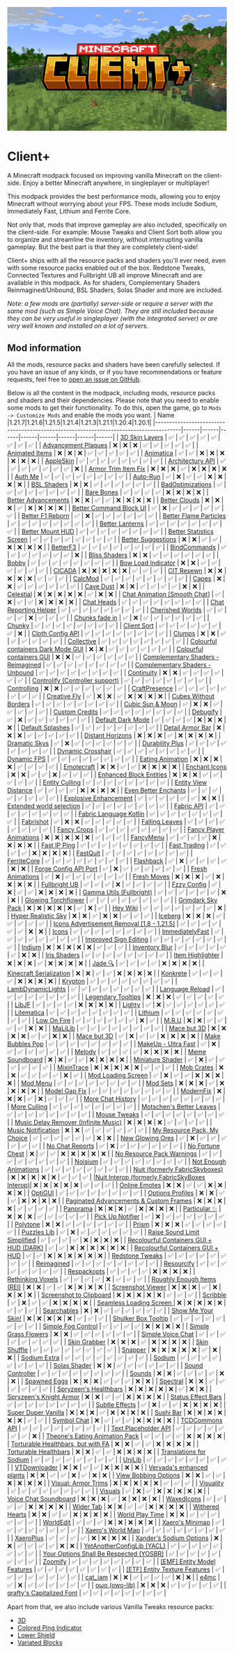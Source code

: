 ![Banner](https://github.com/Thijzert123/client-plus/blob/main/images/banner.resized.png?raw=true)
# Client+
A Minecraft modpack focused on improving vanilla Minecraft on the client-side. Enjoy a better Minecraft anywhere, in singleplayer or multiplayer!

This modpack provides the best performance mods, allowing you to enjoy Minecraft without worrying about your FPS. These mods include Sodium, Immediately Fast, Lithium and Ferrite Core.

Not only that, mods that improve gameplay are also included, specifically on the client-side. For example: Mouse Tweaks and Client Sort both allow you to organize and streamline the inventory, without interrupting vanilla gameplay. But the best part is that they are completely client-side!

Client+ ships with all the resource packs and shaders you'll ever need, even with some resource packs enabled out of the box. Redstone Tweaks, Connected Textures and Fullbright UB all improve Minecraft and are available in this modpack. As for shaders, Complementary Shaders Reinmagined/Unbound, BSL Shaders, Solas Shader and more are included.

_Note: a few mods are (partially) server-side or require a server with the same mod (such as Simple Voice Chat). They are still included because they can be very useful in singleplayer (with the integrated server) or are very well known and installed on a lot of servers._

## Mod information
All the mods, resource packs and shaders have been carefully selected. If you have an issue of any kinds, or if you have recommendations or feature requests, feel free to [open an issue on GitHub](https://github.com/Thijzert123/client-plus/issues).

Below is all the content in the modpack, including mods, resource packs and shaders and their dependencies. Please note that you need to enable some mods to get their functionality. To do this, open the game, go to `Mods -> Customize Mods` and enable the mods you want.
|                                          Name                                         |1.21.7|1.21.6|1.21.5|1.21.4|1.21.3|1.21.1|1.20.4|1.20.1|
|---------------------------------------------------------------------------------------|------|------|------|------|------|------|------|------|
|                [3D Skin Layers](https://modrinth.com/project/zV5r3pPn)                |   ✅  |   ✅  |   ✅  |   ✅  |   ✅  |   ✅  |   ✅  |   ✅  |
|              [Advancement Plaques](https://modrinth.com/project/9NM0dXub)             |   ❌  |   ❌  |   ❌  |   ✅  |   ✅  |   ✅  |   ✅  |   ✅  |
|                [Animated Items](https://modrinth.com/project/uBBepXuH)                |   ❌  |   ❌  |   ❌  |   ✅  |   ✅  |   ✅  |   ✅  |   ✅  |
|                   [Animatica](https://modrinth.com/project/PRN43VSY)                  |   ✅  |   ✅  |   ❌  |   ❌  |   ❌  |   ❌  |   ❌  |   ❌  |
|                   [AppleSkin](https://modrinth.com/project/EsAfCjCV)                  |   ✅  |   ✅  |   ✅  |   ✅  |   ✅  |   ✅  |   ✅  |   ✅  |
|               [Architectury API](https://modrinth.com/project/lhGA9TYQ)               |   ✅  |   ✅  |   ✅  |   ✅  |   ✅  |   ✅  |   ✅  |   ❌  |
|              [Armor Trim Item Fix](https://modrinth.com/project/kIhxG5zE)             |   ❌  |   ❌  |   ❌  |   ✅  |   ❌  |   ❌  |   ❌  |   ❌  |
|                    [Auth Me](https://modrinth.com/project/yjgIrBjZ)                   |   ✅  |   ✅  |   ✅  |   ✅  |   ✅  |   ✅  |   ✅  |   ✅  |
|                   [Auto-Run](https://modrinth.com/project/2i7tg1Wv)                   |   ✅  |   ❌  |   ✅  |   ✅  |   ❌  |   ❌  |   ❌  |   ❌  |
|                  [BSL Shaders](https://modrinth.com/project/Q1vvjJYV)                 |   ❌  |   ❌  |   ✅  |   ✅  |   ✅  |   ✅  |   ✅  |   ✅  |
|               [BadOptimizations](https://modrinth.com/project/g96Z4WVZ)               |   ✅  |   ✅  |   ✅  |   ✅  |   ✅  |   ✅  |   ✅  |   ✅  |
|                  [Bare Bones](https://modrinth.com/project/rox3U8B6)                  |   ✅  |   ✅  |   ✅  |   ✅  |   ❌  |   ❌  |   ❌  |   ❌  |
|              [Better Advancements](https://modrinth.com/project/Q2OqKxDG)             |   ❌  |   ❌  |   ✅  |   ✅  |   ❌  |   ❌  |   ❌  |   ❌  |
|                 [Better Clouds](https://modrinth.com/project/5srFLIaK)                |   ❌  |   ❌  |   ❌  |   ✅  |   ❌  |   ❌  |   ❌  |   ❌  |
|            [Better Command Block UI](https://modrinth.com/project/8iQcgjQ2)           |   ✅  |   ❌  |   ✅  |   ✅  |   ✅  |   ✅  |   ✅  |   ✅  |
|               [Better F1 Reborn](https://modrinth.com/project/2JIeCmxb)               |   ✅  |   ❌  |   ✅  |   ✅  |   ✅  |   ✅  |   ✅  |   ✅  |
|            [Better Flame Particles](https://modrinth.com/project/ivUZsvzp)            |   ✅  |   ✅  |   ✅  |   ✅  |   ✅  |   ✅  |   ✅  |   ✅  |
|                [Better Lanterns](https://modrinth.com/project/PGGrfcvL)               |   ✅  |   ✅  |   ✅  |   ✅  |   ✅  |   ✅  |   ✅  |   ✅  |
|               [Better Mount HUD](https://modrinth.com/project/kqJFAPU9)               |   ✅  |   ✅  |   ✅  |   ✅  |   ✅  |   ✅  |   ✅  |   ✅  |
|           [Better Statistics Screen](https://modrinth.com/project/n6PXGAoM)           |   ✅  |   ✅  |   ✅  |   ✅  |   ✅  |   ✅  |   ✅  |   ✅  |
|              [Better Suggestions](https://modrinth.com/project/HfZKWsjM)              |   ❌  |   ❌  |   ✅  |   ✅  |   ❌  |   ❌  |   ❌  |   ❌  |
|                   [BetterF3](https://modrinth.com/project/8shC1gFX)                   |   ✅  |   ✅  |   ✅  |   ✅  |   ✅  |   ✅  |   ✅  |   ✅  |
|                 [BindCommands](https://modrinth.com/project/WeytAdLH)                 |   ✅  |   ✅  |   ✅  |   ✅  |   ✅  |   ✅  |   ✅  |   ❌  |
|                 [Bliss Shaders](https://modrinth.com/project/ZvMtQlho)                |   ❌  |   ❌  |   ✅  |   ✅  |   ✅  |   ✅  |   ✅  |   ✅  |
|                     [Bobby](https://modrinth.com/project/M08ruV16)                    |   ✅  |   ✅  |   ✅  |   ✅  |   ✅  |   ✅  |   ✅  |   ✅  |
|              [Bow Load Indicator](https://modrinth.com/project/dj5wVJsq)              |   ❌  |   ❌  |   ✅  |   ✅  |   ✅  |   ✅  |   ✅  |   ✅  |
|                    [CICADA](https://modrinth.com/project/IwCkru1D)                    |   ❌  |   ❌  |   ❌  |   ❌  |   ❌  |   ✅  |   ✅  |   ✅  |
|                  [CIT Resewn](https://modrinth.com/project/otVJckYQ)                  |   ❌  |   ❌  |   ❌  |   ❌  |   ❌  |   ✅  |   ✅  |   ✅  |
|                    [CalcMod](https://modrinth.com/project/XoHTb2Ap)                   |   ✅  |   ✅  |   ✅  |   ✅  |   ✅  |   ✅  |   ✅  |   ✅  |
|                     [Capes](https://modrinth.com/project/89Wsn8GD)                    |   ❌  |   ❌  |   ✅  |   ✅  |   ✅  |   ✅  |   ✅  |   ✅  |
|                   [Cave Dust](https://modrinth.com/project/jawg7zT1)                  |   ❌  |   ❌  |   ✅  |   ✅  |   ✅  |   ✅  |   ❌  |   ❌  |
|                   [Celestial](https://modrinth.com/project/J31lhO5V)                  |   ❌  |   ❌  |   ❌  |   ❌  |   ❌  |   ✅  |   ❌  |   ❌  |
|         [Chat Animation [Smooth Chat]](https://modrinth.com/project/DnNYdJsx)         |   ✅  |   ❌  |   ✅  |   ✅  |   ❌  |   ❌  |   ❌  |   ❌  |
|                  [Chat Heads](https://modrinth.com/project/Wb5oqrBJ)                  |   ✅  |   ✅  |   ✅  |   ✅  |   ✅  |   ✅  |   ✅  |   ✅  |
|             [Chat Reporting Helper](https://modrinth.com/project/tN4E9NfV)            |   ✅  |   ✅  |   ✅  |   ✅  |   ✅  |   ✅  |   ✅  |   ✅  |
|               [Cherished Worlds](https://modrinth.com/project/3azQ6p0W)               |   ✅  |   ✅  |   ✅  |   ✅  |   ❌  |   ✅  |   ✅  |   ✅  |
|                [Chunks fade in](https://modrinth.com/project/JaNmzvA8)                |   ✅  |   ❌  |   ✅  |   ✅  |   ✅  |   ✅  |   ✅  |   ✅  |
|                    [Chunky](https://modrinth.com/project/fALzjamp)                    |   ✅  |   ✅  |   ✅  |   ✅  |   ✅  |   ✅  |   ✅  |   ✅  |
|                  [Client Sort](https://modrinth.com/project/K0AkAin6)                 |   ✅  |   ✅  |   ✅  |   ✅  |   ✅  |   ✅  |   ✅  |   ❌  |
|               [Cloth Config API](https://modrinth.com/project/9s6osm5g)               |   ✅  |   ✅  |   ✅  |   ✅  |   ✅  |   ✅  |   ✅  |   ✅  |
|                    [Clumps](https://modrinth.com/project/Wnxd13zP)                    |   ❌  |   ❌  |   ✅  |   ✅  |   ✅  |   ✅  |   ✅  |   ✅  |
|                  [Collective](https://modrinth.com/project/e0M1UDsY)                  |   ✅  |   ✅  |   ✅  |   ✅  |   ✅  |   ✅  |   ✅  |   ✅  |
|      [Colourful containers Dark Mode GUI](https://modrinth.com/project/PCGR5Y1W)      |   ❌  |   ❌  |   ✅  |   ✅  |   ✅  |   ✅  |   ✅  |   ✅  |
|           [Colourful containers GUI](https://modrinth.com/project/L85p0yMA)           |   ❌  |   ❌  |   ✅  |   ✅  |   ✅  |   ✅  |   ✅  |   ✅  |
|      [Complementary Shaders - Reimagined](https://modrinth.com/project/HVnmMxH1)      |   ✅  |   ✅  |   ✅  |   ✅  |   ✅  |   ✅  |   ✅  |   ✅  |
|        [Complementary Shaders - Unbound](https://modrinth.com/project/R6NEzAwj)       |   ✅  |   ✅  |   ✅  |   ✅  |   ✅  |   ✅  |   ✅  |   ✅  |
|                  [Continuity](https://modrinth.com/project/1IjD5062)                  |   ❌  |   ❌  |   ✅  |   ✅  |   ✅  |   ✅  |   ✅  |   ✅  |
|        [Controlify (Controller support)](https://modrinth.com/project/DOUdJVEm)       |   ✅  |   ✅  |   ✅  |   ✅  |   ✅  |   ✅  |   ✅  |   ✅  |
|                  [Controlling](https://modrinth.com/project/xv94TkTM)                 |   ❌  |   ❌  |   ✅  |   ✅  |   ✅  |   ✅  |   ✅  |   ✅  |
|                 [CraftPresence](https://modrinth.com/project/DFqQfIBR)                |   ✅  |   ✅  |   ✅  |   ✅  |   ✅  |   ✅  |   ✅  |   ✅  |
|                 [Creative Fly](https://modrinth.com/project/XrD3Auyv)                 |   ✅  |   ❌  |   ❌  |   ✅  |   ❌  |   ❌  |   ❌  |   ❌  |
|             [Cubes Without Borders](https://modrinth.com/project/ETlrkaYF)            |   ✅  |   ✅  |   ✅  |   ✅  |   ✅  |   ✅  |   ✅  |   ✅  |
|               [Cubic Sun & Moon](https://modrinth.com/project/g4bSYbrU)               |   ✅  |   ❌  |   ❌  |   ✅  |   ✅  |   ✅  |   ✅  |   ✅  |
|                [Custom Credits](https://modrinth.com/project/GhWh8CAU)                |   ✅  |   ✅  |   ✅  |   ✅  |   ✅  |   ✅  |   ✅  |   ✅  |
|                   [Debugify](https://modrinth.com/project/QwxR6Gcd)                   |   ✅  |   ❌  |   ✅  |   ✅  |   ✅  |   ✅  |   ✅  |   ✅  |
|               [Default Dark Mode](https://modrinth.com/project/6SLU7tS5)              |   ✅  |   ✅  |   ✅  |   ✅  |   ❌  |   ❌  |   ❌  |   ❌  |
|               [Default Splashes](https://modrinth.com/project/RMESe7qr)               |   ✅  |   ✅  |   ✅  |   ✅  |   ✅  |   ✅  |   ✅  |   ✅  |
|               [Detail Armor Bar](https://modrinth.com/project/hAt6ty93)               |   ❌  |   ❌  |   ❌  |   ✅  |   ✅  |   ✅  |   ✅  |   ✅  |
|               [Distant Horizons](https://modrinth.com/project/uCdwusMi)               |   ❌  |   ❌  |   ❌  |   ✅  |   ❌  |   ❌  |   ❌  |   ❌  |
|                 [Dramatic Skys](https://modrinth.com/project/2YyNMled)                |   ✅  |   ❌  |   ✅  |   ✅  |   ✅  |   ✅  |   ✅  |   ✅  |
|                [Durability Plus](https://modrinth.com/project/na1dL51S)               |   ✅  |   ✅  |   ✅  |   ✅  |   ✅  |   ✅  |   ✅  |   ✅  |
|               [Dynamic Crosshair](https://modrinth.com/project/ZcR9weSm)              |   ✅  |   ✅  |   ✅  |   ✅  |   ✅  |   ✅  |   ✅  |   ✅  |
|                  [Dynamic FPS](https://modrinth.com/project/LQ3K71Q1)                 |   ✅  |   ✅  |   ✅  |   ✅  |   ✅  |   ✅  |   ✅  |   ✅  |
|               [Eating Animation](https://modrinth.com/project/rUgZvGzi)               |   ❌  |   ❌  |   ❌  |   ❌  |   ✅  |   ✅  |   ✅  |   ✅  |
|                  [Emotecraft](https://modrinth.com/project/pZ2wrerK)                  |   ❌  |   ❌  |   ✅  |   ✅  |   ❌  |   ❌  |   ❌  |   ❌  |
|                 [Enchant Icons](https://modrinth.com/project/6vhHOIKw)                |   ❌  |   ❌  |   ✅  |   ✅  |   ❌  |   ✅  |   ✅  |   ✅  |
|            [Enhanced Block Entities](https://modrinth.com/project/OVuFYfre)           |   ❌  |   ❌  |   ❌  |   ✅  |   ✅  |   ✅  |   ✅  |   ✅  |
|                [Entity Culling](https://modrinth.com/project/NNAgCjsB)                |   ✅  |   ✅  |   ✅  |   ✅  |   ✅  |   ✅  |   ✅  |   ✅  |
|             [Entity View Distance](https://modrinth.com/project/ihnBJ6on)             |   ✅  |   ✅  |   ✅  |   ✅  |   ❌  |   ❌  |   ❌  |   ❌  |
|             [Even Better Enchants](https://modrinth.com/project/6udpuGCH)             |   ✅  |   ✅  |   ✅  |   ✅  |   ✅  |   ✅  |   ✅  |   ✅  |
|             [Explosive Enhancement](https://modrinth.com/project/OSQ8mw2r)            |   ✅  |   ✅  |   ✅  |   ✅  |   ✅  |   ✅  |   ❌  |   ❌  |
|           [Extended world selection](https://modrinth.com/project/hejbH2cH)           |   ✅  |   ✅  |   ✅  |   ✅  |   ✅  |   ✅  |   ✅  |   ✅  |
|                  [Fabric API](https://modrinth.com/project/P7dR8mSH)                  |   ✅  |   ✅  |   ✅  |   ✅  |   ✅  |   ✅  |   ✅  |   ✅  |
|            [Fabric Language Kotlin](https://modrinth.com/project/Ha28R6CL)            |   ✅  |   ✅  |   ✅  |   ✅  |   ✅  |   ✅  |   ✅  |   ✅  |
|                   [Fabrishot](https://modrinth.com/project/3qsfQtE9)                  |   ✅  |   ❌  |   ❌  |   ✅  |   ✅  |   ✅  |   ✅  |   ✅  |
|                [Falling Leaves](https://modrinth.com/project/WhbRG4iK)                |   ✅  |   ✅  |   ✅  |   ✅  |   ✅  |   ✅  |   ✅  |   ✅  |
|                  [Fancy Crops](https://modrinth.com/project/UGEVQ6t9)                 |   ✅  |   ✅  |   ✅  |   ✅  |   ✅  |   ✅  |   ✅  |   ✅  |
|            [Fancy Player Animations](https://modrinth.com/project/uYE6VsYf)           |   ❌  |   ❌  |   ❌  |   ❌  |   ❌  |   ✅  |   ✅  |   ✅  |
|                   [FancyMenu](https://modrinth.com/project/Wq5SjeWM)                  |   ✅  |   ✅  |   ✅  |   ✅  |   ❌  |   ❌  |   ❌  |   ❌  |
|                 [Fast IP Ping](https://modrinth.com/project/9mtu0sUO)                 |   ✅  |   ✅  |   ✅  |   ✅  |   ✅  |   ✅  |   ✅  |   ✅  |
|                 [Fast Trading](https://modrinth.com/project/Ht0RRAt0)                 |   ✅  |   ✅  |   ✅  |   ✅  |   ❌  |   ❌  |   ❌  |   ❌  |
|                   [FastQuit](https://modrinth.com/project/x1hIzbuY)                   |   ✅  |   ✅  |   ✅  |   ✅  |   ✅  |   ✅  |   ✅  |   ✅  |
|                  [FerriteCore](https://modrinth.com/project/uXXizFIs)                 |   ✅  |   ✅  |   ✅  |   ✅  |   ✅  |   ✅  |   ✅  |   ✅  |
|                   [Flashback](https://modrinth.com/project/4das1Fjq)                  |   ✅  |   ❌  |   ✅  |   ✅  |   ✅  |   ✅  |   ❌  |   ❌  |
|             [Forge Config API Port](https://modrinth.com/project/ohNO6lps)            |   ✅  |   ❌  |   ✅  |   ✅  |   ✅  |   ✅  |   ✅  |   ✅  |
|               [Fresh Animations](https://modrinth.com/project/50dA9Sha)               |   ✅  |   ❌  |   ✅  |   ✅  |   ✅  |   ✅  |   ✅  |   ✅  |
|                  [Fresh Moves](https://modrinth.com/project/slufHzC2)                 |   ❌  |   ❌  |   ❌  |   ✅  |   ❌  |   ❌  |   ❌  |   ❌  |
|                 [Fullbright UB](https://modrinth.com/project/ItHr72Fy)                |   ✅  |   ✅  |   ✅  |   ❌  |   ✅  |   ✅  |   ✅  |   ✅  |
|                  [Fzzy Config](https://modrinth.com/project/hYykXjDp)                 |   ✅  |   ❌  |   ✅  |   ✅  |   ❌  |   ❌  |   ❌  |   ❌  |
|           [Gamma Utils (Fullbright)](https://modrinth.com/project/wdLuzzEP)           |   ✅  |   ✅  |   ✅  |   ✅  |   ✅  |   ✅  |   ❌  |   ❌  |
|              [Glowing Torchflower](https://modrinth.com/project/1S4LxcvL)             |   ✅  |   ✅  |   ✅  |   ✅  |   ✅  |   ✅  |   ✅  |   ✅  |
|               [Grimdark Sky Pack](https://modrinth.com/project/TzZ0IFZH)              |   ❌  |   ❌  |   ❌  |   ❌  |   ❌  |   ✅  |   ❌  |   ✅  |
|                   [Hey Wiki](https://modrinth.com/project/6DnswkCZ)                   |   ✅  |   ✅  |   ✅  |   ✅  |   ✅  |   ✅  |   ✅  |   ❌  |
|              [Hyper Realistic Sky](https://modrinth.com/project/PsMUgCo5)             |   ❌  |   ❌  |   ✅  |   ❌  |   ❌  |   ✅  |   ✅  |   ✅  |
|                    [Iceberg](https://modrinth.com/project/5faXoLqX)                   |   ❌  |   ❌  |   ❌  |   ✅  |   ✅  |   ✅  |   ✅  |   ✅  |
|  [Icons Advertisement Removal [1.8 - 1.21.5]](https://modrinth.com/project/7Rq0ipFz)  |   ✅  |   ✅  |   ✅  |   ✅  |   ✅  |   ✅  |   ❌  |   ❌  |
|                     [Icons](https://modrinth.com/project/O7z3QKAG)                    |   ✅  |   ✅  |   ✅  |   ✅  |   ✅  |   ✅  |   ✅  |   ✅  |
|                [ImmediatelyFast](https://modrinth.com/project/5ZwdcRci)               |   ✅  |   ✅  |   ✅  |   ✅  |   ✅  |   ✅  |   ✅  |   ✅  |
|             [Improved Sign Editing](https://modrinth.com/project/EWQifKYI)            |   ✅  |   ✅  |   ✅  |   ✅  |   ✅  |   ✅  |   ✅  |   ✅  |
|                    [Indium](https://modrinth.com/project/Orvt0mRa)                    |   ❌  |   ❌  |   ❌  |   ❌  |   ❌  |   ✅  |   ✅  |   ✅  |
|                [Inventory Blur](https://modrinth.com/project/lTS6nyFs)                |   ✅  |   ✅  |   ✅  |   ✅  |   ✅  |   ✅  |   ❌  |   ❌  |
|                 [Iris Shaders](https://modrinth.com/project/YL57xq9U)                 |   ✅  |   ✅  |   ✅  |   ✅  |   ✅  |   ✅  |   ✅  |   ✅  |
|               [Item Highlighter](https://modrinth.com/project/cVNW5lr6)               |   ❌  |   ❌  |   ❌  |   ✅  |   ❌  |   ❌  |   ❌  |   ❌  |
|                    [Jade 🔍](https://modrinth.com/project/nvQzSEkH)                    |   ✅  |   ✅  |   ✅  |   ✅  |   ❌  |   ❌  |   ❌  |   ❌  |
|            [Kinecraft Serialization](https://modrinth.com/project/epmEbmF0)           |   ❌  |   ❌  |   ✅  |   ✅  |   ❌  |   ❌  |   ❌  |   ❌  |
|                   [Konkrete](https://modrinth.com/project/J81TRJWm)                   |   ✅  |   ✅  |   ✅  |   ✅  |   ❌  |   ❌  |   ❌  |   ❌  |
|                    [Krypton](https://modrinth.com/project/fQEb0iXm)                   |   ✅  |   ✅  |   ✅  |   ✅  |   ✅  |   ✅  |   ✅  |   ✅  |
|               [LambDynamicLights](https://modrinth.com/project/yBW8D80W)              |   ✅  |   ✅  |   ✅  |   ✅  |   ✅  |   ✅  |   ✅  |   ✅  |
|                [Language Reload](https://modrinth.com/project/uLbm7CG6)               |   ✅  |   ✅  |   ✅  |   ✅  |   ✅  |   ✅  |   ✅  |   ✅  |
|              [Legendary Tooltips](https://modrinth.com/project/atHH8NyV)              |   ❌  |   ❌  |   ❌  |   ✅  |   ✅  |   ✅  |   ✅  |   ✅  |
|                     [LibJF](https://modrinth.com/project/WKwQAwke)                    |   ✅  |   ✅  |   ✅  |   ✅  |   ❌  |   ❌  |   ❌  |   ❌  |
|                    [Lighty](https://modrinth.com/project/yjvKidNM)                    |   ✅  |   ❌  |   ✅  |   ✅  |   ✅  |   ✅  |   ✅  |   ✅  |
|                  [Litematica](https://modrinth.com/project/bEpr0Arc)                  |   ✅  |   ✅  |   ✅  |   ✅  |   ✅  |   ✅  |   ✅  |   ✅  |
|                    [Lithium](https://modrinth.com/project/gvQqBUqZ)                   |   ✅  |   ✅  |   ✅  |   ✅  |   ✅  |   ✅  |   ✅  |   ✅  |
|                  [Low On Fire](https://modrinth.com/project/RRxvWKNC)                 |   ✅  |   ✅  |   ✅  |   ✅  |   ✅  |   ✅  |   ❌  |   ✅  |
|                     [M.R.U](https://modrinth.com/project/SNVQ2c0g)                    |   ❌  |   ❌  |   ✅  |   ✅  |   ✅  |   ✅  |   ❌  |   ❌  |
|                    [MaLiLib](https://modrinth.com/project/GcWjdA9I)                   |   ✅  |   ✅  |   ✅  |   ✅  |   ✅  |   ✅  |   ✅  |   ✅  |
|                  [Mace but 3D](https://modrinth.com/project/6LzngQIs)                 |   ❌  |   ❌  |   ❌  |   ❌  |   ✅  |   ✅  |   ❌  |   ❌  |
|                  [Mace but 3D](https://modrinth.com/project/r9aFsDLk)                 |   ✅  |   ❌  |   ✅  |   ✅  |   ❌  |   ❌  |   ❌  |   ❌  |
|               [Make Bubbles Pop](https://modrinth.com/project/gPCdW0Wr)               |   ✅  |   ✅  |   ✅  |   ✅  |   ✅  |   ✅  |   ✅  |   ✅  |
|              [MakeUp - Ultra Fast](https://modrinth.com/project/izsIPI7a)             |   ✅  |   ❌  |   ✅  |   ✅  |   ✅  |   ✅  |   ✅  |   ✅  |
|                    [Melody](https://modrinth.com/project/CVT4pFB2)                    |   ✅  |   ✅  |   ✅  |   ✅  |   ❌  |   ❌  |   ❌  |   ❌  |
|                [Meme Soundboard](https://modrinth.com/project/FQKl8Yll)               |   ❌  |   ❌  |   ✅  |   ✅  |   ❌  |   ❌  |   ❌  |   ❌  |
|               [Miniature Shader](https://modrinth.com/project/UaS8ROxa)               |   ✅  |   ❌  |   ✅  |   ✅  |   ✅  |   ✅  |   ✅  |   ✅  |
|                  [MixinTrace](https://modrinth.com/project/sGmHWmeL)                  |   ❌  |   ❌  |   ❌  |   ❌  |   ❌  |   ✅  |   ✅  |   ✅  |
|                  [Mob Crates](https://modrinth.com/project/bYcjtBki)                  |   ❌  |   ❌  |   ✅  |   ✅  |   ✅  |   ✅  |   ❌  |   ✅  |
|              [Mod Loading Screen](https://modrinth.com/project/xAGJ6rQS)              |   ✅  |   ❌  |   ✅  |   ✅  |   ❌  |   ❌  |   ❌  |   ❌  |
|                   [Mod Menu](https://modrinth.com/project/mOgUt4GM)                   |   ✅  |   ✅  |   ✅  |   ✅  |   ✅  |   ✅  |   ✅  |   ✅  |
|                   [Mod Sets](https://modrinth.com/project/b313lC4Y)                   |   ❌  |   ❌  |   ❌  |   ✅  |   ❌  |   ❌  |   ❌  |   ❌  |
|                 [Model Gap Fix](https://modrinth.com/project/QdG47OkI)                |   ✅  |   ✅  |   ✅  |   ✅  |   ✅  |   ✅  |   ✅  |   ✅  |
|                   [ModernFix](https://modrinth.com/project/nmDcB62a)                  |   ❌  |   ❌  |   ❌  |   ✅  |   ❌  |   ✅  |   ✅  |   ✅  |
|               [More Chat History](https://modrinth.com/project/8qkXwOnk)              |   ✅  |   ✅  |   ✅  |   ✅  |   ✅  |   ✅  |   ✅  |   ✅  |
|                 [More Culling](https://modrinth.com/project/51shyZVL)                 |   ✅  |   ✅  |   ✅  |   ✅  |   ✅  |   ✅  |   ✅  |   ✅  |
|           [Motschen's Better Leaves](https://modrinth.com/project/uvpymuxq)           |   ✅  |   ✅  |   ✅  |   ✅  |   ✅  |   ✅  |   ✅  |   ✅  |
|                 [Mouse Tweaks](https://modrinth.com/project/aC3cM3Vq)                 |   ✅  |   ✅  |   ✅  |   ✅  |   ✅  |   ✅  |   ✅  |   ✅  |
|     [Music Delay Remover (Infinite Music)](https://modrinth.com/project/OJLdOa8k)     |   ❌  |   ❌  |   ❌  |   ❌  |   ✅  |   ✅  |   ✅  |   ✅  |
|              [Music Notification](https://modrinth.com/project/A4YQgwzz)              |   ❌  |   ❌  |   ✅  |   ✅  |   ✅  |   ✅  |   ✅  |   ✅  |
|          [My Resource Pack, My Choice](https://modrinth.com/project/PTj85Anz)         |   ✅  |   ✅  |   ✅  |   ✅  |   ✅  |   ✅  |   ❌  |   ❌  |
|               [New Glowing Ores](https://modrinth.com/project/oL18adaQ)               |   ✅  |   ❌  |   ✅  |   ✅  |   ✅  |   ✅  |   ✅  |   ✅  |
|                [No Chat Reports](https://modrinth.com/project/qQyHxfxd)               |   ✅  |   ❌  |   ✅  |   ✅  |   ✅  |   ✅  |   ✅  |   ✅  |
|               [No Fortune Chest](https://modrinth.com/project/4QufRNTv)               |   ❌  |   ✅  |   ✅  |   ❌  |   ❌  |   ❌  |   ❌  |   ❌  |
|           [No Resource Pack Warnings](https://modrinth.com/project/6xKUDQcB)          |   ✅  |   ✅  |   ✅  |   ✅  |   ✅  |   ✅  |   ✅  |   ✅  |
|                    [Noisium](https://modrinth.com/project/KuNKN7d2)                   |   ✅  |   ✅  |   ✅  |   ✅  |   ✅  |   ✅  |   ✅  |   ✅  |
|             [Not Enough Animations](https://modrinth.com/project/MPCX6s5C)            |   ✅  |   ✅  |   ✅  |   ✅  |   ✅  |   ✅  |   ✅  |   ✅  |
|        [Nuit (formerly FabricSkyboxes)](https://modrinth.com/project/YBz7DOs8)        |   ❌  |   ❌  |   ❌  |   ❌  |   ❌  |   ✅  |   ✅  |   ✅  |
|[Nuit Interop (formerly FabricSkyBoxes Interop)](https://modrinth.com/project/HpdHOPOp)|   ❌  |   ❌  |   ❌  |   ❌  |   ❌  |   ✅  |   ✅  |   ✅  |
|                 [Online Emotes](https://modrinth.com/project/Dc4g4seU)                |   ❌  |   ❌  |   ✅  |   ✅  |   ❌  |   ❌  |   ❌  |   ❌  |
|                    [OptiGUI](https://modrinth.com/project/JuksLGBQ)                   |   ✅  |   ✅  |   ✅  |   ✅  |   ✅  |   ✅  |   ✅  |   ✅  |
|               [Options Profiles](https://modrinth.com/project/DnyS3EEW)               |   ❌  |   ❌  |   ✅  |   ✅  |   ❌  |   ❌  |   ❌  |   ❌  |
|    [Paginated Advancements & Custom Frames](https://modrinth.com/project/pJogNFap)    |   ❌  |   ❌  |   ❌  |   ❌  |   ✅  |   ✅  |   ✅  |   ✅  |
|                   [Panorama](https://modrinth.com/project/DoH2V0z5)                   |   ❌  |   ❌  |   ❌  |   ✅  |   ❌  |   ❌  |   ❌  |   ❌  |
|                 [Particular ✨](https://modrinth.com/project/B1CcCd9h)                 |   ❌  |   ❌  |   ❌  |   ✅  |   ✅  |   ✅  |   ✅  |   ✅  |
|               [Pick Up Notifier](https://modrinth.com/project/ZX66K16c)               |   ✅  |   ❌  |   ✅  |   ✅  |   ✅  |   ✅  |   ✅  |   ✅  |
|                   [Polytone](https://modrinth.com/project/3qAYkBMB)                   |   ❌  |   ❌  |   ✅  |   ✅  |   ✅  |   ✅  |   ✅  |   ✅  |
|                     [Prism](https://modrinth.com/project/1OE8wbN0)                    |   ❌  |   ❌  |   ❌  |   ✅  |   ✅  |   ✅  |   ✅  |   ✅  |
|                  [Puzzles Lib](https://modrinth.com/project/QAGBst4M)                 |   ✅  |   ❌  |   ✅  |   ✅  |   ✅  |   ✅  |   ✅  |   ✅  |
|         [Raise Sound Limit Simplified](https://modrinth.com/project/SKW62Pht)         |   ✅  |   ✅  |   ✅  |   ✅  |   ❌  |   ❌  |   ❌  |   ❌  |
|    [Recolourful Containers GUI + HUD (DARK)](https://modrinth.com/project/sQCUH0Mr)   |   ✅  |   ✅  |   ❌  |   ❌  |   ❌  |   ❌  |   ❌  |   ❌  |
|       [Recolourful Containers GUI + HUD](https://modrinth.com/project/lewweaHO)       |   ✅  |   ✅  |   ❌  |   ❌  |   ❌  |   ❌  |   ❌  |   ❌  |
|                [Redstone Tweaks](https://modrinth.com/project/RvfAlf4Z)               |   ✅  |   ✅  |   ✅  |   ✅  |   ✅  |   ✅  |   ✅  |   ✅  |
|                  [Reimagined](https://modrinth.com/project/ta5dy0aA)                  |   ✅  |   ✅  |   ✅  |   ✅  |   ✅  |   ✅  |   ✅  |   ✅  |
|                  [Resourcify](https://modrinth.com/project/RLzHAoZe)                  |   ✅  |   ✅  |   ✅  |   ✅  |   ✅  |   ✅  |   ✅  |   ✅  |
|                  [Respackopts](https://modrinth.com/project/TiF5QWZY)                 |   ✅  |   ✅  |   ✅  |   ✅  |   ❌  |   ❌  |   ❌  |   ❌  |
|               [Rethinking Voxels](https://modrinth.com/project/kmwfVOoi)              |   ✅  |   ✅  |   ✅  |   ✅  |   ❌  |   ✅  |   ✅  |   ✅  |
|          [Roughly Enough Items (REI)](https://modrinth.com/project/nfn13YXA)          |   ❌  |   ❌  |   ✅  |   ✅  |   ❌  |   ❌  |   ❌  |   ❌  |
|               [Screenshot Viewer](https://modrinth.com/project/laNoi025)              |   ❌  |   ❌  |   ❌  |   ✅  |   ❌  |   ❌  |   ❌  |   ❌  |
|            [Screenshot to Clipboard](https://modrinth.com/project/1KiJRrTg)           |   ❌  |   ❌  |   ❌  |   ❌  |   ❌  |   ✅  |   ✅  |   ✅  |
|                   [Scribble](https://modrinth.com/project/yXAvIk0x)                   |   ✅  |   ❌  |   ✅  |   ✅  |   ❌  |   ❌  |   ❌  |   ❌  |
|           [Seamless Loading Screen ](https://modrinth.com/project/TyTPFOiF)           |   ❌  |   ❌  |   ❌  |   ❌  |   ❌  |   ✅  |   ✅  |   ✅  |
|                  [Searchables](https://modrinth.com/project/fuuu3xnx)                 |   ❌  |   ❌  |   ✅  |   ✅  |   ✅  |   ✅  |   ✅  |   ✅  |
|              [Show Me Your Skin!](https://modrinth.com/project/bD7YqcA3)              |   ❌  |   ❌  |   ❌  |   ❌  |   ❌  |   ✅  |   ✅  |   ✅  |
|              [Shulker Box Tooltip](https://modrinth.com/project/2M01OLQq)             |   ✅  |   ✅  |   ✅  |   ✅  |   ✅  |   ✅  |   ✅  |   ✅  |
|              [Simple Fog Control](https://modrinth.com/project/Glp1bwYc)              |   ✅  |   ✅  |   ✅  |   ✅  |   ❌  |   ❌  |   ❌  |   ❌  |
|             [Simple Grass Flowers](https://modrinth.com/project/ti9KkMHm)             |   ❌  |   ❌  |   ✅  |   ✅  |   ✅  |   ✅  |   ✅  |   ✅  |
|               [Simple Voice Chat](https://modrinth.com/project/9eGKb6K1)              |   ✅  |   ✅  |   ✅  |   ✅  |   ✅  |   ✅  |   ✅  |   ✅  |
|                 [Skin Grabber](https://modrinth.com/project/TtybOAsL)                 |   ❌  |   ❌  |   ❌  |   ✅  |   ❌  |   ❌  |   ❌  |   ❌  |
|                 [Skin Shuffle](https://modrinth.com/project/3s19I5jr)                 |   ✅  |   ✅  |   ✅  |   ✅  |   ✅  |   ✅  |   ✅  |   ✅  |
|                    [Snapper](https://modrinth.com/project/MZQyESDC)                   |   ❌  |   ❌  |   ❌  |   ❌  |   ❌  |   ✅  |   ❌  |   ❌  |
|                 [Sodium Extra](https://modrinth.com/project/PtjYWJkn)                 |   ✅  |   ✅  |   ✅  |   ✅  |   ✅  |   ✅  |   ✅  |   ✅  |
|                    [Sodium](https://modrinth.com/project/AANobbMI)                    |   ✅  |   ✅  |   ✅  |   ✅  |   ✅  |   ✅  |   ✅  |   ✅  |
|                 [Solas Shader](https://modrinth.com/project/EpQFjzrQ)                 |   ❌  |   ❌  |   ✅  |   ✅  |   ✅  |   ✅  |   ✅  |   ✅  |
|               [Sound Controller](https://modrinth.com/project/uY9zbflw)               |   ✅  |   ✅  |   ✅  |   ✅  |   ✅  |   ✅  |   ✅  |   ✅  |
|                    [Sounds](https://modrinth.com/project/ZouiUX7t)                    |   ❌  |   ❌  |   ✅  |   ✅  |   ✅  |   ✅  |   ❌  |   ❌  |
|                 [Spawned Eggs](https://modrinth.com/project/yPBwDzHA)                 |   ❌  |   ❌  |   ❌  |   ✅  |   ✅  |   ✅  |   ❌  |   ❌  |
|                   [Spectral](https://modrinth.com/project/vaaOMowT)                   |   ❌  |   ❌  |   ✅  |   ✅  |   ✅  |   ✅  |   ✅  |   ✅  |
|             [Spryzeen's Healthbars](https://modrinth.com/project/ZMcqgmIV)            |   ❌  |   ❌  |   ❌  |   ❌  |   ❌  |   ✅  |   ❌  |   ❌  |
|            [Spryzeen's Knight Armor](https://modrinth.com/project/EwJHG2NA)           |   ❌  |   ❌  |   ✅  |   ✅  |   ❌  |   ❌  |   ❌  |   ❌  |
|              [Status Effect Bars](https://modrinth.com/project/x02cBj9Y)              |   ✅  |   ✅  |   ✅  |   ✅  |   ✅  |   ✅  |   ✅  |   ✅  |
|                [Subtle Effects](https://modrinth.com/project/4q8UOK1d)                |   ✅  |   ❌  |   ✅  |   ✅  |   ❌  |   ❌  |   ❌  |   ❌  |
|              [Super Duper Vanilla](https://modrinth.com/project/LMIZZNxZ)             |   ❌  |   ❌  |   ❌  |   ✅  |   ❌  |   ❌  |   ❌  |   ❌  |
|                   [Sushi Bar](https://modrinth.com/project/tr2Mv6ke)                  |   ❌  |   ❌  |   ❌  |   ❌  |   ❌  |   ❌  |   ✅  |   ✅  |
|                  [Symbol Chat](https://modrinth.com/project/NKvLVQMc)                 |   ❌  |   ✅  |   ✅  |   ✅  |   ❌  |   ❌  |   ❌  |   ❌  |
|                [TCDCommons API](https://modrinth.com/project/Eldc1g37)                |   ✅  |   ✅  |   ✅  |   ✅  |   ✅  |   ✅  |   ✅  |   ✅  |
|             [Text Placeholder API](https://modrinth.com/project/eXts2L7r)             |   ✅  |   ✅  |   ✅  |   ✅  |   ✅  |   ✅  |   ✅  |   ❌  |
|        [Theone's Eating Animation Pack](https://modrinth.com/project/OhzX8kDf)        |   ✅  |   ✅  |   ✅  |   ✅  |   ❌  |   ❌  |   ❌  |   ❌  |
|      [Torturable Healthbars, but with FA](https://modrinth.com/project/mQpUi57Q)      |   ❌  |   ❌  |   ✅  |   ✅  |   ❌  |   ❌  |   ❌  |   ❌  |
|             [Torturable Healthbars](https://modrinth.com/project/WPuyL1eO)            |   ❌  |   ❌  |   ✅  |   ✅  |   ❌  |   ❌  |   ❌  |   ❌  |
|            [Translations for Sodium](https://modrinth.com/project/yfDziwn1)           |   ✅  |   ✅  |   ✅  |   ✅  |   ✅  |   ✅  |   ✅  |   ✅  |
|                    [UniLib](https://modrinth.com/project/nT86WUER)                    |   ✅  |   ✅  |   ✅  |   ✅  |   ✅  |   ✅  |   ✅  |   ✅  |
|                 [VTDownloader](https://modrinth.com/project/1E2sq1cp)                 |   ❌  |   ❌  |   ✅  |   ✅  |   ❌  |   ❌  |   ❌  |   ❌  |
|           [Vervada's enhanced plants](https://modrinth.com/project/ghc0v6DT)          |   ❌  |   ❌  |   ✅  |   ✅  |   ❌  |   ✅  |   ❌  |   ❌  |
|             [View Bobbing Options](https://modrinth.com/project/Yr9J16k6)             |   ❌  |   ❌  |   ✅  |   ✅  |   ❌  |   ❌  |   ❌  |   ❌  |
|              [Visual: Armor Trims](https://modrinth.com/project/tPtjib62)             |   ❌  |   ❌  |   ❌  |   ❌  |   ❌  |   ✅  |   ✅  |   ✅  |
|                   [Visuality](https://modrinth.com/project/rI0hvYcd)                  |   ✅  |   ✅  |   ✅  |   ✅  |   ✅  |   ✅  |   ✅  |   ✅  |
|                    [Visuals](https://modrinth.com/project/pWBAsHgt)                   |   ✅  |   ❌  |   ✅  |   ❌  |   ❌  |   ❌  |   ❌  |   ❌  |
|             [Voice Chat Soundboard](https://modrinth.com/project/N8s60DWW)            |   ❌  |   ❌  |   ❌  |   ✅  |   ❌  |   ❌  |   ❌  |   ❌  |
|                  [WaxedIcons](https://modrinth.com/project/pC9ELBuh)                  |   ✅  |   ✅  |   ✅  |   ✅  |   ❌  |   ❌  |   ❌  |   ❌  |
|                   [Wider Tab](https://modrinth.com/project/IA3kkkhV)                  |   ❌  |   ❌  |   ✅  |   ✅  |   ❌  |   ❌  |   ❌  |   ❌  |
|                [Withered Hearts](https://modrinth.com/project/LQI4ZTHY)               |   ❌  |   ❌  |   ✅  |   ✅  |   ❌  |   ❌  |   ❌  |   ❌  |
|                [World Play Time](https://modrinth.com/project/YkKeggdl)               |   ❌  |   ❌  |   ✅  |   ✅  |   ✅  |   ✅  |   ✅  |   ✅  |
|                   [WorldEdit](https://modrinth.com/project/1u6JkXh5)                  |   ✅  |   ✅  |   ✅  |   ❌  |   ❌  |   ❌  |   ❌  |   ❌  |
|                [Xaero's Minimap](https://modrinth.com/project/1bokaNcj)               |   ✅  |   ✅  |   ✅  |   ✅  |   ✅  |   ✅  |   ✅  |   ✅  |
|               [Xaero's World Map](https://modrinth.com/project/NcUtCpym)              |   ✅  |   ✅  |   ✅  |   ✅  |   ✅  |   ✅  |   ✅  |   ✅  |
|                   [XaeroPlus](https://modrinth.com/project/EnPUzSTg)                  |   ✅  |   ✅  |   ✅  |   ✅  |   ❌  |   ❌  |   ❌  |   ❌  |
|            [Xander's Sodium Options](https://modrinth.com/project/sTkQBVyo)           |   ❌  |   ❌  |   ✅  |   ✅  |   ✅  |   ✅  |   ❌  |   ❌  |
|          [YetAnotherConfigLib (YACL)](https://modrinth.com/project/1eAoo2KR)          |   ✅  |   ✅  |   ✅  |   ✅  |   ✅  |   ✅  |   ✅  |   ✅  |
|    [Your Options Shall Be Respected (YOSBR)](https://modrinth.com/project/WwbubTsV)   |   ✅  |   ✅  |   ✅  |   ✅  |   ✅  |   ✅  |   ✅  |   ✅  |
|                    [Zoomify](https://modrinth.com/project/w7ThoJFB)                   |   ✅  |   ✅  |   ✅  |   ✅  |   ✅  |   ✅  |   ✅  |   ✅  |
|          [[EMF] Entity Model Features](https://modrinth.com/project/4I1XuqiY)         |   ✅  |   ✅  |   ✅  |   ✅  |   ✅  |   ✅  |   ✅  |   ✅  |
|         [[ETF] Entity Texture Features](https://modrinth.com/project/BVzZfTc1)        |   ✅  |   ✅  |   ✅  |   ✅  |   ✅  |   ✅  |   ✅  |   ✅  |
|                    [cat_jam](https://modrinth.com/project/x3s69afN)                   |   ❌  |   ❌  |   ✅  |   ✅  |   ✅  |   ✅  |   ❌  |   ❌  |
|                     [e4mc](https://modrinth.com/project/qANg5Jrr)                     |   ✅  |   ❌  |   ✅  |   ✅  |   ✅  |   ✅  |   ✅  |   ✅  |
|                 [oωo (owo-lib)](https://modrinth.com/project/ccKDOlHs)                |   ❌  |   ❌  |   ❌  |   ✅  |   ✅  |   ✅  |   ✅  |   ✅  |
|           [qrafty's Capitalized Font](https://modrinth.com/project/FA4ebMMU)          |   ✅  |   ✅  |   ✅  |   ✅  |   ✅  |   ✅  |   ✅  |   ✅  |

Apart from that, we also include various Vanilla Tweaks resource packs:
- [3D](https://vanillatweaks.net/share/#i3k5KZ)
- [Colored Ping Indicator](https://vanillatweaks.net/share/#lz4EZp)
- [Lower Shield](https://vanillatweaks.net/share#dczqmI)
- [Variated Blocks](https://vanillatweaks.net/share#Oz7pBC)
